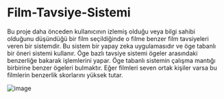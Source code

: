 # Film-Tavsiye-Sistemi
Bu proje daha önceden kullanıcının izlemiş olduğu veya bilgi sahibi olduğunu düşündüğü bir film seçildiğinde o filme benzer film tavsiyeleri veren bir sistemdir. Bu sistem bir yapay zeka uygulamasıdır ve öge tabanlı bir öneri sistemi kullanır. Öge bazlı tavsiye sistemi ögeler arasındaki benzerliğe bakarak işlemlerini yapar. Öge tabanlı sistemin çalışma mantığı birbirine benzer ögeleri bulmaktır. Eğer filmleri seven ortak kişiler varsa bu filmlerin benzerlik skorlarını yüksek tutar. 

![image](https://user-images.githubusercontent.com/61434382/184510240-fa07382b-0fb9-4a53-8bd9-0003ee7c6c6b.png)

